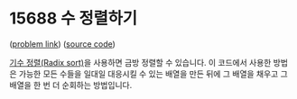 # 15688 수 정렬하기

([problem link](https://www.acmicpc.net/problem/15688)) ([source code](../problems/acmicpc_15688.cpp))

[기수 정렬(Radix sort)](RadixSort.md)을 사용하면 금방 정렬할 수 있습니다. 이 코드에서 사용한 방법은 가능한 모든 수들을 일대일 대응시킬 수 있는 배열을 만든 뒤에 그 배열을 채우고 그 배열을 한 번 더 순회하는 방법입니다.
